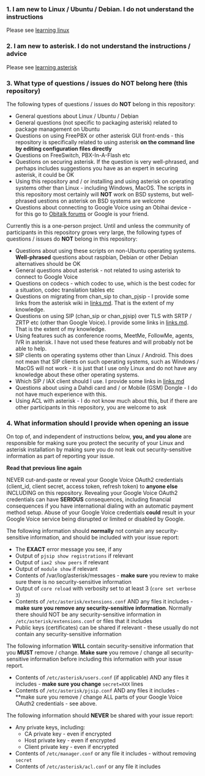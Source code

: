### 1. I am new to Linux / Ubuntu / Debian. I do not understand the instructions
Please see [learning linux](/docs/learning_linux.md)

### 2. I am new to asterisk. I do not understand the instructions / advice
Please see [learning asterisk](/docs/learning_asterisk.md)

### 3. What type of questions / issues do NOT belong here (this repository)
The following types of questions / issues do **NOT** belong in this repository:
- General questions about Linux / Ubuntu / Debian
- General questions (not specific to packaging asterisk) related to package management on Ubuntu
- Questions on using FreePBX or other asterisk GUI front-ends - this repository is specifically related to using asterisk **on the command line by editing configuration files directly**
- Questions on FreeSwitch, PBX-In-A-Flash etc
- Questions on securing asterisk. If the question is very well-phrased, and perhaps includes suggestions you have as an expert in securing asterisk, it could be OK
- Using this repository and / or installing and using asterisk on operating systems other than Linux - including Windows, MacOS. The scripts in this repository most certainly will **NOT** work on BSD systems, but well-phrased uestions on asterisk on BSD systems are welcome
- Questions about connecting to Google Voice using an Obihai device - for this go to [Obitalk forums](https://www.obitalk.com/forum/) or Google is your friend.

Currently this is a one-person project. 
Until and unless the community of participants in this repository grows very large, the following types of questions / issues do **NOT** belong in this repository:
- Questions about using these scripts on non-Ubuntu operating systems. **Well-phrased** questions about raspbian, Debian or other Debian alternatives should be OK
- General questions about asterisk - not related to using asterisk to connect to Google Voice
- Questions on codecs - which codec to use, which is the best codec for a situation, codec translation tables etc
- Questions on migrating from chan_sip to chan_pjsip - I provide some links from the asterisk wiki in [links.md](/docs/links.md). That is the extent of my knowledge.
- Questions on using SIP (chan_sip or chan_pjsip) over TLS with SRTP / ZRTP etc (other than Google Voice). I provide some links in [links.md](/docs/links.md). That is the extent of my knowledge.
- Using features such as conference rooms, MeetMe, FollowMe, agents, IVR in asterisk. I have not used these features and will probably not be able to help.
- SIP clients on operating systems other than Linux / Android. This does not mean that SIP clients on such operating systems, such as Windows / MacOS will not work - it is just that I use only Linux and do not have any knowledge about these other operating systems.
- Which SIP / IAX client should I use. I provide some links in [links.md](/docs/links.md)
- Questions about using a Dahdi card and / or Mobile (GSM) Dongle - I do not have much experience with this.
- Using ACL with asterisk - I do not know much about this, but if there are other participants in this repository, you are welcome to ask

### 4. What information should I provide when opening an issue
On top of, and independent of instructions below, **you, and you alone** are responsible for making sure you protect the security of your Linux and asterisk installation by making sure you do not leak out security-sensitive information as part of reporting your issue.

**Read that previous line again**

NEVER cut-and-paste or reveal your Google Voice OAuth2 credentials (client_id, client secret, access token, refresh token) to **anyone else** INCLUDING on this repository. 
Revealing your Google Voice OAuth2 credentials can have **SERIOUS** consequences, including financial consequences if you have international dialing with an automatic payment method setup.
Abuse of your Google Voice credentials **could** result in your Google Voice service being disrupted or limited or disabled by Google.

The following information should **normally** not contain any security-sensitive information, and should be included with your issue report:
- The **EXACT** error message you see, if any
- Output of ```pjsip show registrations``` if relevant
- Output of ```iax2 show peers``` if relevant
- Output of ```module show``` if relevant
- Contents of /var/log/asterisk/messages - **make sure** you review to make sure there is no security-sensitive information
- Output of ```core reload``` with verbosity set to at least 3 (```core set verbose 3```)
- Contents of ```/etc/asterisk/extensions.conf``` AND any files it includes - **make sure you remove any security-sensitive information**. Normally there should NOT be any security-sensitive information in ```/etc/asterisk/extensions.conf``` or files that it includes
- Public keys (certificates) can be shared if relevant - these usually do not contain any security-sensitive information

The following information **WILL** contain security-sensitive information that you **MUST** remove / change. 
**Make sure** you remove / change all security-sensitive information before including this information with your issue report.
- Contents of ```/etc/asterisk/users.conf``` (if applicable) AND any files it includes - **make sure you change** ```secret=XXX``` lines
- Contents of ```/etc/asterisk/pjsip.conf``` AND any files it includes - **make sure you remove / change ALL parts of your Google Voice OAuth2 credentials - see above.

The following information should **NEVER** be shared with your issue report:
- Any private keys, including:
    - CA private key - even if encrypted
    - Host private key - even if encrypted
    - Client private key - even if encrypted
- Contents of ```/etc/manager.conf``` or any file it includes - without removing ```secret```
- Contents of ```/etc/asterisk/acl.conf``` or any file it includes
